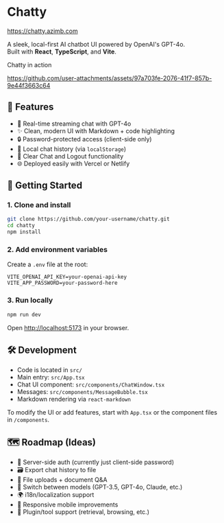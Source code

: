 # Chatty

https://chatty.azimb.com

A sleek, local-first AI chatbot UI powered by OpenAI's GPT-4o.  
Built with **React**, **TypeScript**, and **Vite**.

Chatty in action



https://github.com/user-attachments/assets/97a703fe-2076-41f7-857b-9e44f3663c64




## 🧠 Features

- 💬 Real-time streaming chat with GPT-4o
- ✨ Clean, modern UI with Markdown + code highlighting
- 🔒 Password-protected access (client-side only)
- 💾 Local chat history (via `localStorage`)
- 🧼 Clear Chat and Logout functionality
- 🌐 Deployed easily with Vercel or Netlify


## 🚀 Getting Started

### 1. Clone and install

```bash
git clone https://github.com/your-username/chatty.git
cd chatty
npm install
```

### 2. Add environment variables

Create a `.env` file at the root:

```env
VITE_OPENAI_API_KEY=your-openai-api-key
VITE_APP_PASSWORD=your-password-here
```

### 3. Run locally

```bash
npm run dev
```

Open [http://localhost:5173](http://localhost:5173) in your browser.


## 🛠 Development

- Code is located in `src/`
- Main entry: `src/App.tsx`
- Chat UI component: `src/components/ChatWindow.tsx`
- Messages: `src/components/MessageBubble.tsx`
- Markdown rendering via `react-markdown`

To modify the UI or add features, start with `App.tsx` or the component files in `/components`.


## 🗺️ Roadmap (Ideas)

- 🔐 Server-side auth (currently just client-side password)
- 🗃️ Export chat history to file
- 📁 File uploads + document Q&A
- 🧠 Switch between models (GPT-3.5, GPT-4o, Claude, etc.)
- 🌍 i18n/localization support
- 📱 Responsive mobile improvements
- 🧩 Plugin/tool support (retrieval, browsing, etc.)
